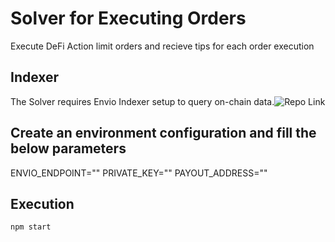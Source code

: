 # Solver for Executing Orders

Execute DeFi Action limit orders and recieve tips for each order execution

## Indexer

The Solver requires Envio Indexer setup to query on-chain data.![Repo Link](https://github.com/Shadow-Protector/Indexer)

## Create an environment configuration and fill the below parameters

ENVIO_ENDPOINT=""
PRIVATE_KEY=""
PAYOUT_ADDRESS=""

## Execution

```bash
npm start
```
